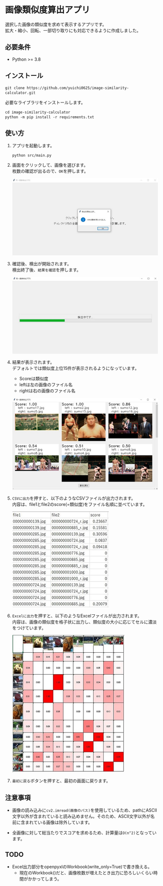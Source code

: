 # 画像類似度算出アプリ
選択した画像の類似度を求めて表示するアプリです。  
拡大・縮小、回転、一部切り取りにも対応できるように作成しました。

## 必要条件
- Python >= 3.8

## インストール
```
git clone https://github.com/yuichi0625/image-similarity-calculator.git
```

必要なライブラリをインストールします。
```
cd image-similarity-calculator
python -m pip install -r requirements.txt
```

## 使い方
1. アプリを起動します。
    ```
    python src/main.py
    ```

1. 画面をクリックして、画像を選びます。  
    枚数の確認が出るので、`OK`を押します。

    ![page1](images/page1.jpg)

1. 確認後、検出が開始されます。  
    検出終了後、`結果を確認`を押します。

    ![page2](images/page2.jpg)

1. 結果が表示されます。  
    デフォルトでは類似度上位15件が表示されるようになっています。
    - Scoreは類似度
    - leftは左の画像のファイル名
    - rightは右の画像のファイル名

    ![page3](images/page3.jpg)

1. `CSVに出力`を押すと、以下のようなCSVファイルが出力されます。  
    内容は、file1とfile2のscore(=類似度)をファイル名順に並べています。

    ![CSV](images/csv.jpg)

1. `Excelに出力`を押すと、以下のようなExcelファイルが出力されます。  
    内容は、画像の類似度を格子状に出力し、類似度の大小に応じてセルに濃淡をつけています。

    ![Excel](images/excel.jpg)

1. `最初に戻る`ボタンを押すと、最初の画面に戻ります。

## 注意事項
- 画像の読み込みに`cv2.imread(画像のパス)`を使用しているため、pathにASCII文字以外が含まれていると読み込めません。そのため、ASCII文字以外が名前に含まれている画像は除外しています。

- 全画像に対して総当たりでスコアを求めるため、計算量は`O(n^2)`となっています。

## TODO
- Excel出力部分をopenpyxlのWorkbook(write_only=True)で書き換える。
    - 現在のWorkbook()だと、画像枚数が増えたとき出力に恐ろしいくらい時間がかかってしまう。
